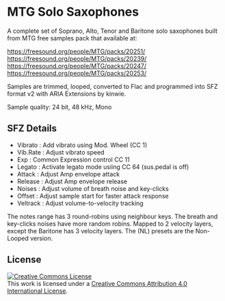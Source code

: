 # MTG Solo Saxophones

A complete set of Soprano, Alto, Tenor and Baritone solo saxophones built from
MTG free samples pack that available at:

https://freesound.org/people/MTG/packs/20251/
https://freesound.org/people/MTG/packs/20239/
https://freesound.org/people/MTG/packs/20247/
https://freesound.org/people/MTG/packs/20253/

Samples are trimmed, looped, converted to Flac and programmed into
SFZ format v2 with ARIA Extensions by kinwie.

Sample quality: 24 bit, 48 kHz, Mono

## SFZ Details

- Vibrato : Add vibrato using Mod. Wheel (CC 1)
- Vib.Rate : Adjust vibrato speed
- Exp : Common Expression control CC 11
- Legato : Activate legato mode usiing CC 64 (sus.pedal is off)
- Attack : Adjust Amp envelope attack
- Release : Adjust Amp envelope release
- Noises : Adjust volume of breath noise and key-clicks
- Offset : Adjust sample start for faster attack response
- Veltrack : Adjust volume-to-velocity tracking

The notes range has 3 round-robins using neighbour keys.
The breath and key-clicks noises have more random robins.
Mapped to 2 velocity layers, except the Baritone has 3 velocity layers.
The (NL) presets are the Non-Looped version.

## License

<a rel="license" href="http://creativecommons.org/licenses/by/4.0/">
<img alt="Creative Commons License" style="border-width:0"
src="https://i.creativecommons.org/l/by/4.0/88x31.png" /></a><br />
This work is licensed under a <a rel="license"
href="http://creativecommons.org/licenses/by/4.0/">
Creative Commons Attribution 4.0 International License</a>.
